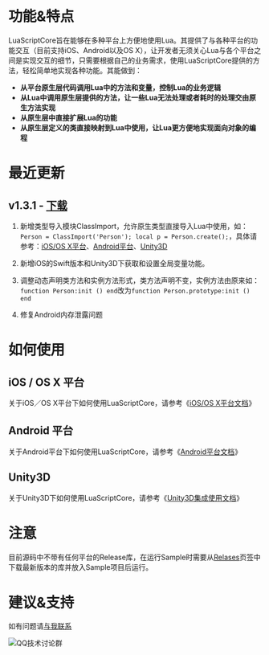 # 功能&特点

LuaScriptCore旨在能够在多种平台上方便地使用Lua。其提供了与各种平台的功能交互（目前支持iOS、Android以及OS X），让开发者无须关心Lua与各个平台之间是实现交互的细节，只需要根据自己的业务需求，使用LuaScriptCore提供的方法，轻松简单地实现各种功能。其能做到：

* **从平台原生层代码调用Lua中的方法和变量，控制Lua的业务逻辑**
* **从Lua中调用原生层提供的方法，让一些Lua无法处理或者耗时的处理交由原生方法实现**
* **从原生层中直接扩展Lua的功能**
* **从原生层定义的类直接映射到Lua中使用，让Lua更方便地实现面向对象的编程**

# 最近更新

## v1.3.1 - [下载](https://github.com/vimfung/LuaScriptCore/releases/tag/1.3.1)

1. 新增类型导入模块ClassImport，允许原生类型直接导入Lua中使用，如：`Person = ClassImport('Person'); local p = Person.create();`，具体请参考：[iOS/OS X平台](https://github.com/vimfung/LuaScriptCore/wiki/iOS-OS-X%E5%B9%B3%E5%8F%B0%E6%96%87%E6%A1%A3#%E5%8A%A8%E6%80%81%E5%AF%BC%E5%85%A5%E5%8E%9F%E7%94%9F%E7%B1%BB%E5%9E%8B%E5%88%B0lua)、[Android平台](https://github.com/vimfung/LuaScriptCore/wiki/Android-%E5%B9%B3%E5%8F%B0%E6%96%87%E6%A1%A3#%E5%8A%A8%E6%80%81%E5%AF%BC%E5%85%A5%E5%8E%9F%E7%94%9F%E7%B1%BB%E5%9E%8B%E5%88%B0lua)、[Unity3D](https://github.com/vimfung/LuaScriptCore/wiki/Unity3D%E9%9B%86%E6%88%90%E4%BD%BF%E7%94%A8%E6%96%87%E6%A1%A3#%E5%8A%A8%E6%80%81%E5%AF%BC%E5%85%A5%E5%8E%9F%E7%94%9F%E7%B1%BB%E5%9E%8B%E5%88%B0lua)

2. 新增iOS的Swift版本和Unity3D下获取和设置全局变量功能。

3. 调整动态声明类方法和实例方法形式，类方法声明不变，实例方法由原来如：`function Person:init () end`改为`function Person.prototype:init () end`

4. 修复Android内存泄露问题

# 如何使用

## iOS / OS X 平台

关于iOS／OS X平台下如何使用LuaScriptCore，请参考《[iOS/OS X平台文档](https://github.com/vimfung/LuaScriptCore/wiki/iOS-OS-X%E5%B9%B3%E5%8F%B0%E6%96%87%E6%A1%A3)》

## Android 平台

关于Android平台下如何使用LuaScriptCore，请参考《[Android平台文档](https://github.com/vimfung/LuaScriptCore/wiki/Android-%E5%B9%B3%E5%8F%B0%E6%96%87%E6%A1%A3)》

## Unity3D

关于Unity3D下如何使用LuaScriptCore，请参考《[Unity3D集成使用文档](https://github.com/vimfung/LuaScriptCore/wiki/Unity3D%E9%9B%86%E6%88%90%E4%BD%BF%E7%94%A8%E6%96%87%E6%A1%A3)》

# 注意

目前源码中不带有任何平台的Release库，在运行Sample时需要从[Relases](https://github.com/vimfung/LuaScriptCore/releases)页签中下载最新版本的库并放入Sample项目后运行。

# 建议&支持

如有问题请[与我联系](mailto:vimfung@qq.com)

![QQ技术讨论群](https://cloud.githubusercontent.com/assets/3739609/22011176/a05d3ca6-dcc8-11e6-8378-6ff68fb0ab9c.png)
